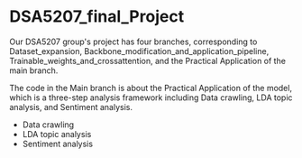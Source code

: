 # DSA5207_final_Project
Our DSA5207 group's project has four branches, corresponding to Dataset_expansion, Backbone_modification_and_application_pipeline, Trainable_weights_and_crossattention, and the Practical Application of the main branch.

The code in the Main branch is about the Practical Application of the model, which is a three-step analysis framework including Data crawling, LDA topic analysis, and Sentiment analysis.
- Data crawling
- LDA topic analysis
- Sentiment analysis
